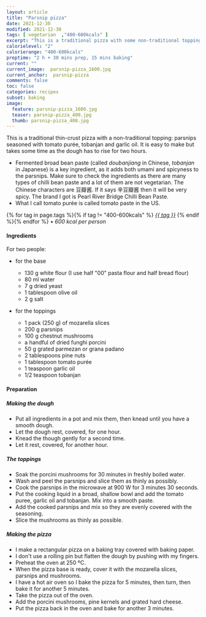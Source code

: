 ```yaml
---
layout: article
title: "Parsnip pizza"
date: 2021-12-30
modified: 2021-12-30
tags: [ vegetarian  ,"400-600kcals" ]
excerpt: "This is a traditional pizza with some non-traditional toppings."
calorielevel: "2"
calorierange: "400-600kcals"
preptime: "2 h + 30 mins prep, 15 mins baking"
current: ""
current_image:  parsnip-pizza_1600.jpg
current_anchor:  parsnip-pizza
comments: false
toc: false
categories: recipes
subset: baking
image:
  feature: parsnip-pizza_1600.jpg
  teaser: parsnip-pizza_400.jpg
  thumb: parsnip-pizza_400.jpg
---
```


This is a traditional thin-crust pizza with a non-traditional topping: parsnips seasoned with tomato purée, tobanjan and garlic oil. It is easy to make but takes some time as the dough has to rise for two hours.

- Fermented broad bean paste (called _doubanjiang_ in Chinese, _tobanjan_ in Japanese) is a key ingredient, as it adds both umami and spicyness to the parsnips. Make sure to check the ingredients as there are many types of chilli bean paste and a lot of them are not vegetarian. The Chinese characters are 豆瓣酱. If it says 辛豆瓣酱 then it will be very spicy. The brand I got is Pearl River Bridge Chilli Bean Paste.
- What I call tomato purée is called tomato paste in the US. 

{% for tag in page.tags %}{% if tag != "400-600kcals" %}&nbsp;<a class="post-tag" href="{{ site.url}}/tags/#{{ tag }}">_{{ tag }}_</a>&nbsp;{% endif %}{% endfor %} &bull;&nbsp;<em>600&nbsp;kcal&nbsp;per&nbsp;person</em>&nbsp;&nbsp;<a href="{{ site.url}}/tags/#400-600kcals"><img src="{{ site.url }}/images/battery_lvl_2.png" style="height:1.0em;"></a>

#### Ingredients

For two people:

- for the base 
    - 130 g white flour (I use half "00" pasta flour and half bread flour)
    - 80 ml water
    - 7 g dried yeast
    - 1 tablespoon olive oil
    - 2 g salt

- for the toppings
    - 1 pack (250 g) of mozarella slices
    - 200 g parsnips
    - 100 g chestnut mushrooms
    - a handful of dried funghi porcini
    - 50 g grated parmezan or grana padano
    - 2 tablespoons pine nuts
    - 1 tablespoon tomato purée
    - 1 teaspoon garlic oil
    - 1/2 teaspoon tobanjan

#### Preparation

##### Making the dough

- Put all ingredients in a pot and mix them, then knead until you have a smooth dough. 
- Let the dough rest, covered, for one hour.
- Knead the though gently for a second time.
- Let it rest, covered, for another hour.

##### The toppings

- Soak the porcini mushrooms for 30 minutes in freshly boiled water.
- Wash and peel the parsnips and slice them as thinly as possibly.
- Cook the parsnips in the microwave at 900 W for 3 minutes 30 seconds.
- Put the cooking liquid in a broad, shallow bowl and add the tomato puree, garlic oil and tobanjan. Mix into a smooth paste.
- Add the cooked parsnips and mix so they are evenly covered with the seasoning.
- Slice the mushrooms as thinly as possible.

##### Making the pizza

- I make a rectangular pizza on a baking tray covered with baking paper. 
- I don't use a rolling pin but flatten the dough by pushing with my fingers.
- Preheat the oven at 250 ºC.
- When the pizza base is ready, cover it with the mozarella slices, parsnips and mushrooms.
- I have a hot air oven so I bake the pizza for 5 minutes, then turn, then bake it for another 5 minutes.
- Take the pizza out of the oven.
- Add the porcini mushrooms, pine kernels and grated hard cheese.
- Put the pizza back in the oven and bake for another 3 minutes.





